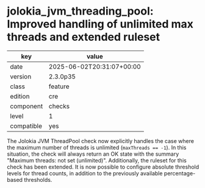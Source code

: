 [//]: # (werk v2)
# jolokia_jvm_threading_pool: Improved handling of unlimited max threads and extended ruleset

key        | value
---------- | ---
date       | 2025-06-02T20:31:07+00:00
version    | 2.3.0p35
class      | feature
edition    | cre
component  | checks
level      | 1
compatible | yes

The Jolokia JVM ThreadPool check now explicitly handles the case where the maximum number of threads is unlimited (`maxThreads == -1`).
In this situation, the check will always return an OK state with the summary "Maximum threads: not set (unlimited)".
Additionally, the ruleset for this check has been extended. It is now possible to configure absolute threshold levels for thread counts,
in addition to the previously available percentage-based thresholds.
